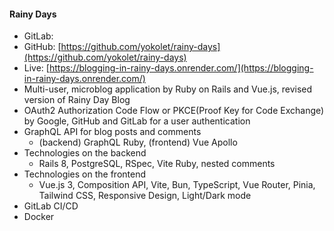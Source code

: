 #### Rainy Days
- GitLab: 
- GitHub: [https://github.com/yokolet/rainy-days](https://github.com/yokolet/rainy-days)
- Live: [https://blogging-in-rainy-days.onrender.com/](https://blogging-in-rainy-days.onrender.com/)
- Multi-user, microblog application by Ruby on Rails and Vue.js, revised version of Rainy Day Blog
- OAuth2 Authorization Code Flow or PKCE(Proof Key for Code Exchange) by Google, GitHub and GitLab for a user authentication
- GraphQL API for blog posts and comments
    - (backend) GraphQL Ruby, (frontend) Vue Apollo
- Technologies on the backend
    - Rails 8, PostgreSQL, RSpec, Vite Ruby, nested comments
- Technologies on the frontend
    - Vue.js 3, Composition API, Vite, Bun, TypeScript, Vue Router, Pinia, Tailwind CSS, Responsive Design, Light/Dark mode
- GitLab CI/CD
- Docker
